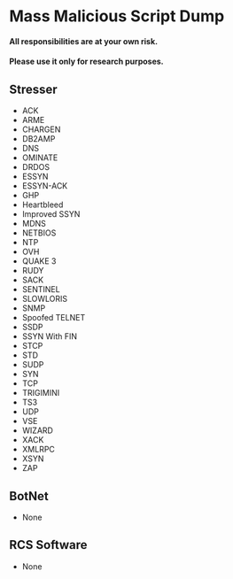 # Mass Malicious Script Dump
#### All responsibilities are at your own risk.
#### Please use it only for research purposes.
## Stresser
  - ACK
  - ARME
  - CHARGEN
  - DB2AMP
  - DNS
  - OMINATE
  - DRDOS
  - ESSYN
  - ESSYN-ACK
  - GHP
  - Heartbleed
  - Improved SSYN
  - MDNS
  - NETBIOS
  - NTP
  - OVH
  - QUAKE 3
  - RUDY
  - SACK
  - SENTINEL
  - SLOWLORIS
  - SNMP
  - Spoofed TELNET
  - SSDP
  - SSYN With FIN
  - STCP
  - STD
  - SUDP
  - SYN
  - TCP
  - TRIGIMINI
  - TS3
  - UDP
  - VSE
  - WIZARD
  - XACK
  - XMLRPC
  - XSYN
  - ZAP

## BotNet
- None
## RCS Software
- None
